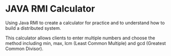 # JAVA RMI Calculator

Using Java RMI to create a calculator for practice and to understand how to build a distributed system.

This calculator allows clients to enter multiple numbers and choose the method including min, max, lcm (Least Common Multiple) and gcd (Greatest Common Divisor).

